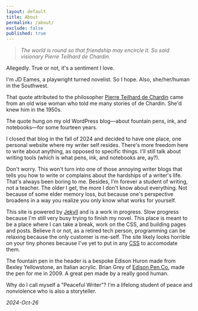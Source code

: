 ```yaml
---
layout: default
title: About
permalink: /about/
exclude: false
published: true
---
```


<blockquote><em>The world is round so that friendship may encircle it. So said visionary Pierre Teilhard de Chardin.</em></blockquote>

Allegedly. True or not, it's a sentiment I love.

I'm JD Eames, a playwright turned novelist. So I hope. Also, she/her/human in the Southwest.

That quote attributed to the philosopher <a href="https://www.britannica.com/biography/Pierre-Teilhard-de-Chardin">Pierre Teilhard de Chardin</a> came from an old wise woman who told me many stories of de Chardin. She'd knew him in the 1950s. 

The quote hung on my old WordPress blog—about fountain pens, ink, and notebooks—for some fourteen years.

I closed that blog in the fall of 2024 and decided to have one place, one personal website where my writer self resides. There's more freedom here to write about anything, as opposed to specific things. I'll still talk about writing tools (which is what pens, ink, and notebooks are, ay?).

Don't worry. This won't turn into one of those annoying writer blogs that tells you how to write or complains about the hardships of a writer's life. That's always been boring to me. Besides, I'm forever a student of writing, not a teacher. The older I get, the more I don't know about everything. Not because of some elder memory loss, but because one's perspective broadens in a way you realize you only know what works for yourself.

This site is powered by [Jekyll](https://jekyllrb.com) and is a work in progress. Slow progress because I'm still very busy trying to finish my novel. This place is meant to be a place where I can take a break, work on the CSS, and building pages and posts. Believe it or not, as a retired tech person, programming can be relaxing because the only customer is me-self. The site likely looks horrible on your tiny phones because I've yet to put in any [CSS](https://developer.mozilla.org/en-US/docs/Web/CSS) to accomodate them. 

The fountain pen in the header is a bespoke Edison Huron made from Bexley Yellowstone, an Italian acrylic. Brian Grey of [Edison Pen Co.](https://edisonpen.com) made the pen for me in 2009. A great pen made by a really good human.

Why do I call myself a "Peaceful Writer"? I'm a lifelong student of peace and nonviolence who is also a storyteller.

*2024-Oct-26*